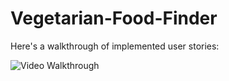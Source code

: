 # Vegetarian-Food-Finder 
Here's a walkthrough of implemented user stories:

<img src='https://media.giphy.com/media/X1kYUC8GVWnWQuEn12/giphy.gif' title='Video Walkthrough' width='' alt='Video Walkthrough' />
